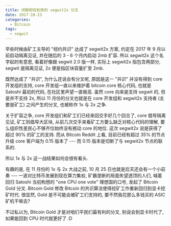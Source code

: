 ```yaml
---
title: 闲聊即将到来的 segwit2x 分叉
date: 2017-10-23
categories:
  - Bitcoin
tags:
  - segwit
---
```


早些时候由矿工主导的 "纽约共识" 达成了 segwit2x 方案, 约定在 2017 年 9 月以前启动隔离见证, 并在随后的 3 - 6 个月内启动 2mb 扩容. 所以 segwit2x 这个名字起的有意思, 看着好像跟 segwit 2.0 版一样, 实际上 segwit2x 指包含两部分, segwit 是隔离见证, 2x 便是指区块容量扩至 2mb.

既然达成了 "共识", 为什么还说会有分叉呢, 原因是这一 "共识" 并没有得到 core 开发组的支持, core 开发组一直以来维护着 bitcoin core 核心代码, 也就是 Satoshi 最初的代码, 在社区里声望一直极高. 虽然 core 向来是支持 segwit 的, 但是并不支持 2x, 所以 11 月份的分叉也就是在 core 开发组和 segwit2x 支持者 (主要是矿工) 之间产生的分叉, 也被称作 1x 与 2x 之争.

关于扩容之争, core 开发组们和矿工们已经来回交手好几个回合了, core 倡导隔离见证, 矿工则倡导大区块, 从前几次交手来看矿工方要么缺乏对核心代码的理解, 要么组织性差民心不够齐位始终没有撼动 core 的地位. 这次 segwit2x 说是获得了超过 90% 的矿工的支持. 而从 Bitcoin Reddit 上看, 目前已经有超过 35% 的节点升级 core 客户端为 0.15 版本了 --- 而 0.15 版本是切断了与 segwit2x 节点的联系的.

所以 1x 与 2x 这一战结果如何会很有看头.

有趣的是, 在 11 月份的 1x 与 2x 大战之前, 10 月 25 日也就是后天还会有一个小前奏 --- 一波对比特币发展到现在算力集权, 矿霸垄断的局面失望透顶的人们, 喊着回归 Satoshi 当初构想的 "one CPU one vote" 理想国的口号, 发起了 Bitcoin Gold 分叉. Bitcoin Gold 修改 Bitcoin 的共识算法使得挖矿工作重新回归到显卡挖矿时代. 很显然, Gold 是不可能会被矿工们支持的, 要不然我花那么多钱买的 ASIC 矿机干嘛去?

不过私以为, Bitcoin Gold 才是对咱们平民们最有利的分叉, 别说会到显卡时代了, 如果能回到 CPU 时代就更好了 :D
